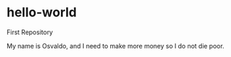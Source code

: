 # hello-world
First Repository 


My name is Osvaldo, and I need to make more money so I do not die poor. 
